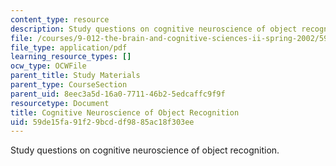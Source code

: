 ```yaml
---
content_type: resource
description: Study questions on cognitive neuroscience of object recognition.
file: /courses/9-012-the-brain-and-cognitive-sciences-ii-spring-2002/59de15fa91f29bcddf9885ac18f303ee_cognitiveneuroscienceofobjectrecognition.pdf
file_type: application/pdf
learning_resource_types: []
ocw_type: OCWFile
parent_title: Study Materials
parent_type: CourseSection
parent_uid: 8eec3a5d-16a0-7711-46b2-5edcaffc9f9f
resourcetype: Document
title: Cognitive Neuroscience of Object Recognition
uid: 59de15fa-91f2-9bcd-df98-85ac18f303ee
---
```

Study questions on cognitive neuroscience of object recognition.

